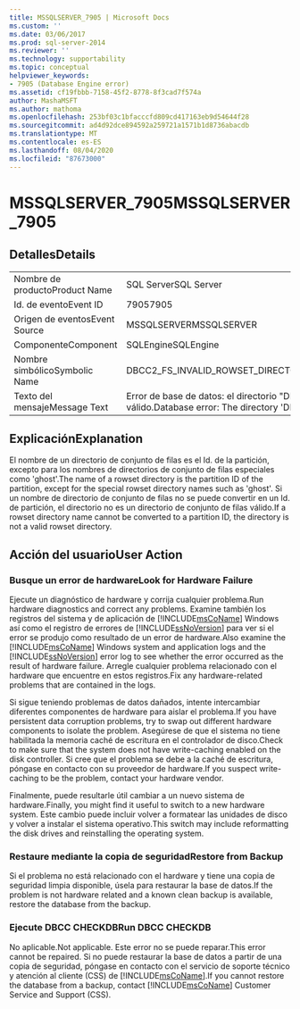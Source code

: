 ```yaml
---
title: MSSQLSERVER_7905 | Microsoft Docs
ms.custom: ''
ms.date: 03/06/2017
ms.prod: sql-server-2014
ms.reviewer: ''
ms.technology: supportability
ms.topic: conceptual
helpviewer_keywords:
- 7905 (Database Engine error)
ms.assetid: cf19fbbb-7158-45f2-8778-8f3cad7f574a
author: MashaMSFT
ms.author: mathoma
ms.openlocfilehash: 253bf03c1bfacccfd809cd417163eb9d54644f28
ms.sourcegitcommit: ad4d92dce894592a259721a1571b1d8736abacdb
ms.translationtype: MT
ms.contentlocale: es-ES
ms.lasthandoff: 08/04/2020
ms.locfileid: "87673000"
---
```

# <a name="mssqlserver_7905"></a><span data-ttu-id="c0506-102">MSSQLSERVER_7905</span><span class="sxs-lookup"><span data-stu-id="c0506-102">MSSQLSERVER_7905</span></span>
    
## <a name="details"></a><span data-ttu-id="c0506-103">Detalles</span><span class="sxs-lookup"><span data-stu-id="c0506-103">Details</span></span>  
  
|||  
|-|-|  
|<span data-ttu-id="c0506-104">Nombre de producto</span><span class="sxs-lookup"><span data-stu-id="c0506-104">Product Name</span></span>|<span data-ttu-id="c0506-105">SQL Server</span><span class="sxs-lookup"><span data-stu-id="c0506-105">SQL Server</span></span>|  
|<span data-ttu-id="c0506-106">Id. de evento</span><span class="sxs-lookup"><span data-stu-id="c0506-106">Event ID</span></span>|<span data-ttu-id="c0506-107">7905</span><span class="sxs-lookup"><span data-stu-id="c0506-107">7905</span></span>|  
|<span data-ttu-id="c0506-108">Origen de eventos</span><span class="sxs-lookup"><span data-stu-id="c0506-108">Event Source</span></span>|<span data-ttu-id="c0506-109">MSSQLSERVER</span><span class="sxs-lookup"><span data-stu-id="c0506-109">MSSQLSERVER</span></span>|  
|<span data-ttu-id="c0506-110">Componente</span><span class="sxs-lookup"><span data-stu-id="c0506-110">Component</span></span>|<span data-ttu-id="c0506-111">SQLEngine</span><span class="sxs-lookup"><span data-stu-id="c0506-111">SQLEngine</span></span>|  
|<span data-ttu-id="c0506-112">Nombre simbólico</span><span class="sxs-lookup"><span data-stu-id="c0506-112">Symbolic Name</span></span>|<span data-ttu-id="c0506-113">DBCC2_FS_INVALID_ROWSET_DIRECTORY</span><span class="sxs-lookup"><span data-stu-id="c0506-113">DBCC2_FS_INVALID_ROWSET_DIRECTORY</span></span>|  
|<span data-ttu-id="c0506-114">Texto del mensaje</span><span class="sxs-lookup"><span data-stu-id="c0506-114">Message Text</span></span>|<span data-ttu-id="c0506-115">Error de base de datos: el directorio "DIRECTORY" no es un directorio de Filestream válido.</span><span class="sxs-lookup"><span data-stu-id="c0506-115">Database error: The directory 'DIRECTORY' is not a valid Filestream directory.</span></span>|  
  
## <a name="explanation"></a><span data-ttu-id="c0506-116">Explicación</span><span class="sxs-lookup"><span data-stu-id="c0506-116">Explanation</span></span>  
 <span data-ttu-id="c0506-117">El nombre de un directorio de conjunto de filas es el Id. de la partición, excepto para los nombres de directorios de conjunto de filas especiales como 'ghost'.</span><span class="sxs-lookup"><span data-stu-id="c0506-117">The name of a rowset directory is the partition ID of the partition, except for the special rowset directory names such as 'ghost'.</span></span> <span data-ttu-id="c0506-118">Si un nombre de directorio de conjunto de filas no se puede convertir en un Id. de partición, el directorio no es un directorio de conjunto de filas válido.</span><span class="sxs-lookup"><span data-stu-id="c0506-118">If a rowset directory name cannot be converted to a partition ID, the directory is not a valid rowset directory.</span></span>  
  
## <a name="user-action"></a><span data-ttu-id="c0506-119">Acción del usuario</span><span class="sxs-lookup"><span data-stu-id="c0506-119">User Action</span></span>  
  
### <a name="look-for-hardware-failure"></a><span data-ttu-id="c0506-120">Busque un error de hardware</span><span class="sxs-lookup"><span data-stu-id="c0506-120">Look for Hardware Failure</span></span>  
 <span data-ttu-id="c0506-121">Ejecute un diagnóstico de hardware y corrija cualquier problema.</span><span class="sxs-lookup"><span data-stu-id="c0506-121">Run hardware diagnostics and correct any problems.</span></span> <span data-ttu-id="c0506-122">Examine también los registros del sistema y de aplicación de [!INCLUDE[msCoName](../../includes/msconame-md.md)] Windows así como el registro de errores de [!INCLUDE[ssNoVersion](../../includes/ssnoversion-md.md)] para ver si el error se produjo como resultado de un error de hardware.</span><span class="sxs-lookup"><span data-stu-id="c0506-122">Also examine the [!INCLUDE[msCoName](../../includes/msconame-md.md)] Windows system and application logs and the [!INCLUDE[ssNoVersion](../../includes/ssnoversion-md.md)] error log to see whether the error occurred as the result of hardware failure.</span></span> <span data-ttu-id="c0506-123">Arregle cualquier problema relacionado con el hardware que encuentre en estos registros.</span><span class="sxs-lookup"><span data-stu-id="c0506-123">Fix any hardware-related problems that are contained in the logs.</span></span>  
  
 <span data-ttu-id="c0506-124">Si sigue teniendo problemas de datos dañados, intente intercambiar diferentes componentes de hardware para aislar el problema.</span><span class="sxs-lookup"><span data-stu-id="c0506-124">If you have persistent data corruption problems, try to swap out different hardware components to isolate the problem.</span></span> <span data-ttu-id="c0506-125">Asegúrese de que el sistema no tiene habilitada la memoria caché de escritura en el controlador de disco.</span><span class="sxs-lookup"><span data-stu-id="c0506-125">Check to make sure that the system does not have write-caching enabled on the disk controller.</span></span> <span data-ttu-id="c0506-126">Si cree que el problema se debe a la caché de escritura, póngase en contacto con su proveedor de hardware.</span><span class="sxs-lookup"><span data-stu-id="c0506-126">If you suspect write-caching to be the problem, contact your hardware vendor.</span></span>  
  
 <span data-ttu-id="c0506-127">Finalmente, puede resultarle útil cambiar a un nuevo sistema de hardware.</span><span class="sxs-lookup"><span data-stu-id="c0506-127">Finally, you might find it useful to switch to a new hardware system.</span></span> <span data-ttu-id="c0506-128">Este cambio puede incluir volver a formatear las unidades de disco y volver a instalar el sistema operativo.</span><span class="sxs-lookup"><span data-stu-id="c0506-128">This switch may include reformatting the disk drives and reinstalling the operating system.</span></span>  
  
### <a name="restore-from-backup"></a><span data-ttu-id="c0506-129">Restaure mediante la copia de seguridad</span><span class="sxs-lookup"><span data-stu-id="c0506-129">Restore from Backup</span></span>  
 <span data-ttu-id="c0506-130">Si el problema no está relacionado con el hardware y tiene una copia de seguridad limpia disponible, úsela para restaurar la base de datos.</span><span class="sxs-lookup"><span data-stu-id="c0506-130">If the problem is not hardware related and a known clean backup is available, restore the database from the backup.</span></span>  
  
### <a name="run-dbcc-checkdb"></a><span data-ttu-id="c0506-131">Ejecute DBCC CHECKDB</span><span class="sxs-lookup"><span data-stu-id="c0506-131">Run DBCC CHECKDB</span></span>  
 <span data-ttu-id="c0506-132">No aplicable.</span><span class="sxs-lookup"><span data-stu-id="c0506-132">Not applicable.</span></span> <span data-ttu-id="c0506-133">Este error no se puede reparar.</span><span class="sxs-lookup"><span data-stu-id="c0506-133">This error cannot be repaired.</span></span> <span data-ttu-id="c0506-134">Si no puede restaurar la base de datos a partir de una copia de seguridad, póngase en contacto con el servicio de soporte técnico y atención al cliente (CSS) de [!INCLUDE[msCoName](../../includes/msconame-md.md)].</span><span class="sxs-lookup"><span data-stu-id="c0506-134">If you cannot restore the database from a backup, contact [!INCLUDE[msCoName](../../includes/msconame-md.md)] Customer Service and Support (CSS).</span></span>  
  
  
